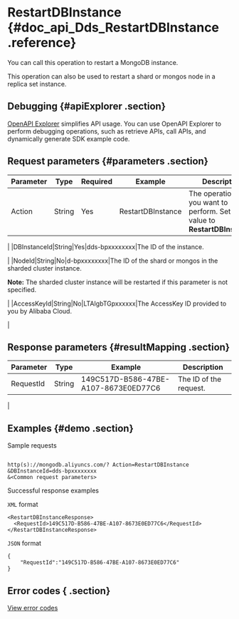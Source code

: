 # RestartDBInstance {#doc_api_Dds_RestartDBInstance .reference}

You can call this operation to restart a MongoDB instance.

This operation can also be used to restart a shard or mongos node in a replica set instance.

## Debugging {#apiExplorer .section}

[OpenAPI Explorer](https://api.aliyun.com/#product=Dds&api=RestartDBInstance) simplifies API usage. You can use OpenAPI Explorer to perform debugging operations, such as retrieve APIs, call APIs, and dynamically generate SDK example code.

## Request parameters {#parameters .section}

|Parameter|Type|Required|Example|Description|
|---------|----|--------|-------|-----------|
|Action|String|Yes|RestartDBInstance|The operation that you want to perform. Set the value to **RestartDBInstance**.

 |
|DBInstanceId|String|Yes|dds-bpxxxxxxxx|The ID of the instance.

 |
|NodeId|String|No|d-bpxxxxxxxx|The ID of the shard or mongos in the sharded cluster instance.

 **Note:** The sharded cluster instance will be restarted if this parameter is not specified.

 |
|AccessKeyId|String|No|LTAIgbTGpxxxxxx|The AccessKey ID provided to you by Alibaba Cloud.

 |

## Response parameters {#resultMapping .section}

|Parameter|Type|Example|Description|
|---------|----|-------|-----------|
|RequestId|String|149C517D-B586-47BE-A107-8673E0ED77C6|The ID of the request.

 |

## Examples {#demo .section}

Sample requests

``` {#request_demo}

http(s)://mongodb.aliyuncs.com/? Action=RestartDBInstance
&DBInstanceId=dds-bpxxxxxxxx
&<Common request parameters>

```

Successful response examples

`XML` format

``` {#xml_return_success_demo}
<RestartDBInstanceResponse> 
  <RequestId>149C517D-B586-47BE-A107-8673E0ED77C6</RequestId>
</RestartDBInstanceResponse> 

```

`JSON` format

``` {#json_return_success_demo}
{
	"RequestId":"149C517D-B586-47BE-A107-8673E0ED77C6"
}
```

## Error codes { .section}

[View error codes](https://error-center.aliyun.com/status/product/Dds)

